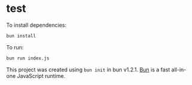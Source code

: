 # test

To install dependencies:

```bash
bun install
```

To run:

```bash
bun run index.js
```

This project was created using `bun init` in bun v1.2.1. [Bun](https://bun.sh) is a fast all-in-one JavaScript runtime.

